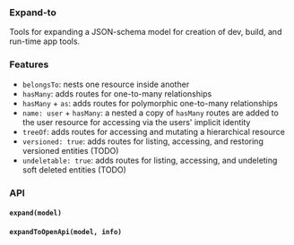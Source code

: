 ### Expand-to

Tools for expanding a JSON-schema model for creation of dev, build, and run-time app tools.

### Features

* `belongsTo`: nests one resource inside another
* `hasMany`: adds routes for one-to-many relationships
* `hasMany` + `as`: adds routes for polymorphic one-to-many relationships
* `name: user` + `hasMany`: a nested a copy of `hasMany` routes are added to the user resource for accessing via the users' implicit identity
* `treeOf`: adds routes for accessing and mutating a hierarchical resource
* `versioned: true`: adds routes for listing, accessing, and restoring versioned entities (TODO)
* `undeletable: true`: adds routes for listing, accessing, and undeleting soft deleted entities (TODO)

### API

#### `expand(model)`

#### `expandToOpenApi(model, info)`
